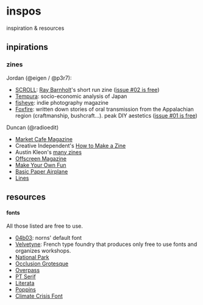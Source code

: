 # inspos

inspiration & resources

## inpirations

### zines

Jordan (@eigen / @p3r7):

- [SCROLL](https://scroll.vg/about): [Ray Barnholt](https://twitter.com/rdbaaa)'s short run zine ([issue #02 is free](https://scroll.vg/issues/02))
- [Tempura](https://www.tempuramag.com/): socio-economic analysis of Japan
- [fisheye](https://www.fisheyemagazine.fr/): indie photography magazine
- [Foxfire](https://www.foxfire.org/about-foxfire/): written down stories of oral transmission from the Appalachian region (craftmanship, bushcraft...). peak DIY aestetics ([issue #01 is free](https://www.foxfire.org/wp-content/uploads/2017/06/first-foxfire-magazine-normal-web.pdf))

Duncan (@radioedit)

- [Market Cafe Magazine](https://www.marketcafemag.com/)
- Creative Independent's [How to Make a Zine](https://thecreativeindependent.com/guides/how-to-make-a-zine/)
- Austin Kleon's [many zines](https://austinkleon.com/zines/)
- [Offscreen Magazine](https://www.offscreenmag.com/)
- [Make Your Own Fun](https://www.etsy.com/uk/listing/495892837/a-zine-about-making-zines-make-your-own)
- [Basic Paper Airplane](https://antiquatedfuture.com/zines/basic-paper-airplane-13-the-cassette-tape-issue/)
- [Lines](https://www.etsy.com/uk/listing/879958573/lines-illustrated-poetry-book-zine)

## resources

#### fonts

All those listed are free to use.

- [04b03](https://www.dafont.com/04b-03.font): norns' default font
- [Velvetyne](https://velvetyne.fr/): French type foundry that produces only free to use fonts and organizes workshops.
- [National Park](https://nationalparktypeface.com/)
- [Occlusion Grotesque](https://bjoernkarmann.dk/occlusion-grotesque)
- [Overpass](https://fonts.google.com/specimen/Overpass)
- [PT Serif](https://fonts.google.com/specimen/PT+Serif)
- [Literata](https://www.type-together.com/literata-font)
- [Poppins](https://www.indiantypefoundry.com/fonts/poppins)
- [Climate Crisis Font](https://kampanjat.hs.fi/climatefont/)
